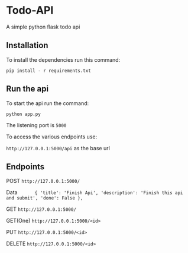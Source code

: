 # Todo-API
A simple python flask todo api

## Installation

To install the dependencies run this command:

`pip install - r requirements.txt`

## Run the api
To start the api run the command:

`python app.py`

The listening port is `5000`

To access the various endpoints use:

`http://127.0.0.1:5000/api` as the base url

## Endpoints

POST `http://127.0.0.1:5000/` 

Data ```       {
        'title': 'Finish Api',
        'description': 'Finish this api and submit',
        'done': False
    },
    ```

GET   `http://127.0.0.1:5000/`

GET(One) `http://127.0.0.1:5000/<id>`

PUT `http://127.0.0.1:5000/<id>`

DELETE `http://127.0.0.1:5000/<id>`
